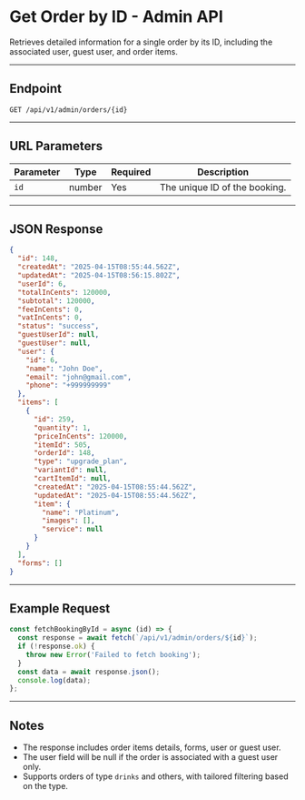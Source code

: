 # Get Order by ID - Admin API

Retrieves detailed information for a single order by its ID, including the associated user, guest user, and order items.

---

## Endpoint

```
GET /api/v1/admin/orders/{id}
```

---

## URL Parameters

| Parameter | Type   | Required | Description                   |
| --------- | ------ | -------- | ----------------------------- |
| `id`      | number | Yes      | The unique ID of the booking. |

---

## JSON Response

```json
{
  "id": 148,
  "createdAt": "2025-04-15T08:55:44.562Z",
  "updatedAt": "2025-04-15T08:56:15.802Z",
  "userId": 6,
  "totalInCents": 120000,
  "subtotal": 120000,
  "feeInCents": 0,
  "vatInCents": 0,
  "status": "success",
  "guestUserId": null,
  "guestUser": null,
  "user": {
    "id": 6,
    "name": "John Doe",
    "email": "john@gmail.com",
    "phone": "+999999999"
  },
  "items": [
    {
      "id": 259,
      "quantity": 1,
      "priceInCents": 120000,
      "itemId": 505,
      "orderId": 148,
      "type": "upgrade_plan",
      "variantId": null,
      "cartItemId": null,
      "createdAt": "2025-04-15T08:55:44.562Z",
      "updatedAt": "2025-04-15T08:55:44.562Z",
      "item": {
        "name": "Platinum",
        "images": [],
        "service": null
      }
    }
  ],
  "forms": []
}
```

---

## Example Request

```js
const fetchBookingById = async (id) => {
  const response = await fetch(`/api/v1/admin/orders/${id}`);
  if (!response.ok) {
    throw new Error('Failed to fetch booking');
  }
  const data = await response.json();
  console.log(data);
};
```

---

## Notes

- The response includes order items details, forms, user or guest user.
- The user field will be null if the order is associated with a guest user only.
- Supports orders of type `drinks` and others, with tailored filtering based on the type.
